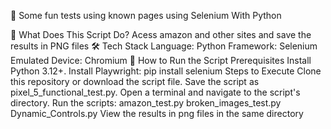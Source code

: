 📱 Some fun tests using known pages using Selenium With Python

🧪 What Does This Script Do?
Acess amazon and other sites and save the results in PNG files
🛠️ Tech Stack
Language: Python
Framework: Selenium
Emulated Device: Chromium
🚀 How to Run the Script
Prerequisites
Install Python 3.12+.
Install Playwright:
pip install selenium
Steps to Execute
Clone this repository or download the script file.
Save the script as pixel_5_functional_test.py.
Open a terminal and navigate to the script's directory.
Run the scripts:
amazon_test.py
broken_images_test.py
Dynamic_Controls.py
View the results in png files in the same directory